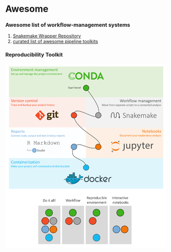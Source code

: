 Awesome
===

### Awesome list of workflow-management systems


1. [Snakemake Wrapper Repository](https://snakemake-wrappers.readthedocs.io/en/stable/index.html)
2. [curated list of awesome pipeline toolkits](https://github.com/pditommaso/awesome-pipeline)


### Reproducibility Toolkit

![](/img/rep_toolkit.svg)